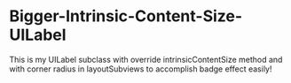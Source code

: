 # Bigger-Intrinsic-Content-Size-UILabel
This is my UILabel subclass with override intrinsicContentSize method and with corner radius in layoutSubviews to accomplish badge effect easily!
